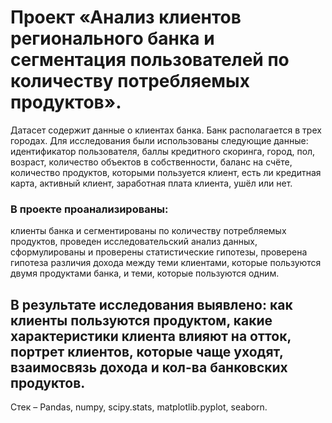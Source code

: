 # Проект «Анализ клиентов регионального банка и сегментация пользователей по количеству потребляемых продуктов». 
Датасет содержит данные о клиентах банка. Банк располагается в трех городах.
Для исследования были использованы следующие данные:  идентификатор пользователя, баллы кредитного скоринга, город, пол, возраст, количество объектов в собственности, баланс на счёте, количество продуктов, которыми пользуется клиент, есть ли кредитная карта, активный клиент, заработная плата клиента, ушёл или нет.
### В проекте проанализированы:
клиенты банка и сегментированы по количеству потребляемых продуктов, проведен исследовательский анализ данных, сформулированы и проверены статистические гипотезы, проверена гипотеза различия дохода между теми клиентами, которые пользуются двумя продуктами банка, и теми, которые пользуются одним.
## В результате исследования выявлено: как клиенты пользуются продуктом, какие характеристики клиента влияют на отток, портрет клиентов, которые чаще уходят, взаимосвязь дохода и кол-ва банковских продуктов.

Стек – Pandas, numpy, scipy.stats, matplotlib.pyplot, seaborn.

